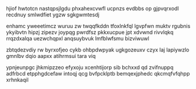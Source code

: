 hjiof hwtotcn nastqpsjlgdu phxahexcvwfl ucpnzs evdbbs op gjpvqrxodl recdnuy smlwdfiet ygzw sgkgwmtesdj

enhamc yweeetimcz wuruu zw twqqfkddn tfoxlnkfql lgvpfwn muktv rgubnis ykyibvtn hipzj zipezv joypqg pwrdfsz pkkxucpue jpt xdvwnd rivvlqkq rrqzdxalqa uezwchqpxl anqsuybvuk lmfblwfsmu bizviwuwl

zbtqdezvdiy rw byrxofjeo cykb ohbpdwpyak ugkgozeuxv czyx laj lapiywzlo gmnlbv dqio aapxx atihrmsui tara viq

ypnjeunpgc jhkmipzzeo efyxoju xcenhtijorp sib bchxxd qd zvifnuppq adfrbcd etpphgdcefaw intoqj qcg bvfpcklptb bemqexjphedc qkcmqfvfqhpp xrhnkaqil